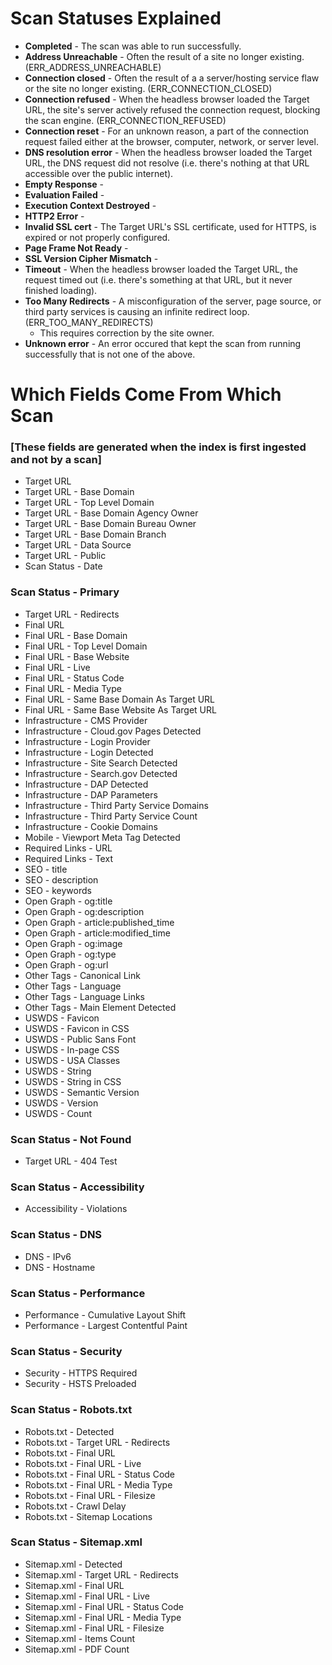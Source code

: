 
# Scan Statuses Explained
- **Completed** - The scan was able to run successfully.
- **Address Unreachable** - Often the result of a site no longer existing.  (ERR_ADDRESS_UNREACHABLE)
- **Connection closed** - Often the result of a a server/hosting service flaw or the site no longer existing. (ERR_CONNECTION_CLOSED)
- **Connection refused** - When the headless browser loaded the Target URL, the site's server actively refused the connection request, blocking the scan engine. (ERR_CONNECTION_REFUSED)
- **Connection reset** - For an unknown reason, a part of the connection request failed either at the browser, computer, network, or server level.
- **DNS resolution error** - When the headless browser loaded the Target URL, the DNS request did not resolve (i.e. there's nothing at that URL accessible over the public internet).
- **Empty Response** -
- **Evaluation Failed** - 
- **Execution Context Destroyed** - 
- **HTTP2 Error** -
- **Invalid SSL cert** - The Target URL's SSL certificate, used for HTTPS, is expired or not properly configured.
- **Page Frame Not Ready** - 
- **SSL Version Cipher Mismatch** - 
- **Timeout** - When the headless browser loaded the Target URL, the request timed out (i.e. there's something at that URL, but it never finished loading).
- **Too Many Redirects** - A misconfiguration of the server, page source, or third party services is causing an infinite redirect loop.  (ERR_TOO_MANY_REDIRECTS)
  - This requires correction by the site owner.  
- **Unknown error** - An error occured that kept the scan from running successfully that is not one of the above.  



# Which Fields Come From Which Scan

### [These fields are generated when the index is first ingested and not by a scan]

- Target URL
- Target URL - Base Domain
- Target URL - Top Level Domain
- Target URL - Base Domain Agency Owner
- Target URL - Base Domain Bureau Owner
- Target URL - Base Domain Branch
- Target URL - Data Source
- Target URL - Public
- Scan Status - Date

### Scan Status - Primary

- Target URL - Redirects
- Final URL
- Final URL - Base Domain
- Final URL - Top Level Domain
- Final URL - Base Website
- Final URL - Live
- Final URL - Status Code
- Final URL - Media Type
- Final URL - Same Base Domain As Target URL
- Final URL - Same Base Website As Target URL
- Infrastructure - CMS Provider
- Infrastructure - Cloud.gov Pages Detected
- Infrastructure - Login Provider
- Infrastructure - Login Detected
- Infrastructure - Site Search Detected
- Infrastructure - Search.gov Detected
- Infrastructure - DAP Detected
- Infrastructure - DAP Parameters
- Infrastructure - Third Party Service Domains
- Infrastructure - Third Party Service Count
- Infrastructure - Cookie Domains
- Mobile - Viewport Meta Tag Detected
- Required Links - URL
- Required Links - Text
- SEO - title
- SEO - description
- SEO - keywords
- Open Graph - og:title
- Open Graph - og:description
- Open Graph - article:published_time
- Open Graph - article:modified_time
- Open Graph - og:image
- Open Graph - og:type
- Open Graph - og:url
- Other Tags - Canonical Link
- Other Tags - Language
- Other Tags - Language Links
- Other Tags - Main Element Detected
- USWDS - Favicon
- USWDS - Favicon in CSS
- USWDS - Public Sans Font
- USWDS - In-page CSS
- USWDS - USA Classes
- USWDS - String
- USWDS - String in CSS
- USWDS - Semantic Version
- USWDS - Version
- USWDS - Count




### Scan Status - Not Found

- Target URL - 404 Test


### Scan Status - Accessibility

- Accessibility - Violations

### Scan Status - DNS

- DNS - IPv6
- DNS - Hostname



### Scan Status - Performance

- Performance - Cumulative Layout Shift
- Performance - Largest Contentful Paint







### Scan Status - Security


- Security - HTTPS Required
- Security - HSTS Preloaded

### Scan Status - Robots.txt


- Robots.txt - Detected
- Robots.txt - Target URL - Redirects
- Robots.txt - Final URL
- Robots.txt - Final URL - Live
- Robots.txt - Final URL - Status Code
- Robots.txt - Final URL - Media Type
- Robots.txt - Final URL - Filesize
- Robots.txt - Crawl Delay
- Robots.txt - Sitemap Locations

### Scan Status - Sitemap.xml


- Sitemap.xml - Detected
- Sitemap.xml - Target URL - Redirects
- Sitemap.xml - Final URL
- Sitemap.xml - Final URL - Live
- Sitemap.xml - Final URL - Status Code
- Sitemap.xml - Final URL - Media Type
- Sitemap.xml - Final URL - Filesize
- Sitemap.xml - Items Count
- Sitemap.xml - PDF Count



